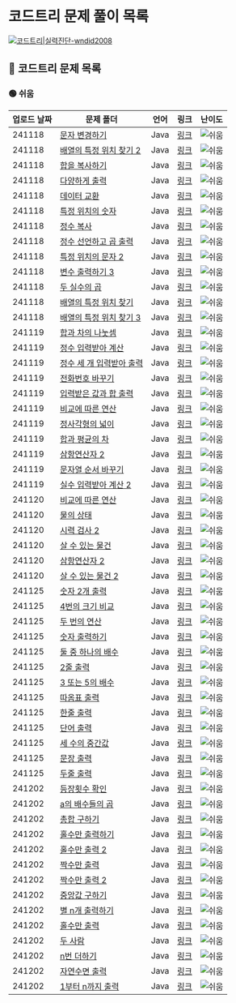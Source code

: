 #
# 코드트리 문제 풀이 목록
[![코드트리|실력진단-wndid2008](https://banner.codetree.ai/v1/banner/wndid2008)](https://www.codetree.ai/profiles/wndid2008)

## 🌳 코드트리 문제 목록
### 🟢 쉬움
| 업로드 날짜 | 문제 폴더 | 언어 | 링크 | 난이도 |
| ----------- | --------- | ---- | ----- | ------- |
| 241118 | [문자 변경하기](./241118/%EB%AC%B8%EC%9E%90%20%EB%B3%80%EA%B2%BD%ED%95%98%EA%B8%B0) | Java | [링크](./241118/%EB%AC%B8%EC%9E%90%20%EB%B3%80%EA%B2%BD%ED%95%98%EA%B8%B0) | ![쉬움](https://img.shields.io/badge/쉬움-%235cb85c.svg?for-the-badge) |
| 241118 | [배열의 특정 위치 찾기 2](./241118/%EB%B0%B0%EC%97%B4%EC%9D%98%20%ED%8A%B9%EC%A0%95%20%EC%9C%84%EC%B9%98%20%EC%B0%BE%EA%B8%B0%202) | Java | [링크](./241118/%EB%B0%B0%EC%97%B4%EC%9D%98%20%ED%8A%B9%EC%A0%95%20%EC%9C%84%EC%B9%98%20%EC%B0%BE%EA%B8%B0%202) | ![쉬움](https://img.shields.io/badge/쉬움-%235cb85c.svg?for-the-badge) |
| 241118 | [합을 복사하기](./241118/%ED%95%A9%EC%9D%84%20%EB%B3%B5%EC%82%AC%ED%95%98%EA%B8%B0) | Java | [링크](./241118/%ED%95%A9%EC%9D%84%20%EB%B3%B5%EC%82%AC%ED%95%98%EA%B8%B0) | ![쉬움](https://img.shields.io/badge/쉬움-%235cb85c.svg?for-the-badge) |
| 241118 | [다양하게 출력](./241118/%EB%8B%A4%EC%96%91%ED%95%98%EA%B2%8C%20%EC%B6%9C%EB%A0%A5) | Java | [링크](./241118/%EB%8B%A4%EC%96%91%ED%95%98%EA%B2%8C%20%EC%B6%9C%EB%A0%A5) | ![쉬움](https://img.shields.io/badge/쉬움-%235cb85c.svg?for-the-badge) |
| 241118 | [데이터 교환](./241118/%EB%8D%B0%EC%9D%B4%ED%84%B0%20%EA%B5%90%ED%99%98) | Java | [링크](./241118/%EB%8D%B0%EC%9D%B4%ED%84%B0%20%EA%B5%90%ED%99%98) | ![쉬움](https://img.shields.io/badge/쉬움-%235cb85c.svg?for-the-badge) |
| 241118 | [특정 위치의 숫자](./241118/%ED%8A%B9%EC%A0%95%20%EC%9C%84%EC%B9%98%EC%9D%98%20%EC%88%AB%EC%9E%90) | Java | [링크](./241118/%ED%8A%B9%EC%A0%95%20%EC%9C%84%EC%B9%98%EC%9D%98%20%EC%88%AB%EC%9E%90) | ![쉬움](https://img.shields.io/badge/쉬움-%235cb85c.svg?for-the-badge) |
| 241118 | [정수 복사](./241118/%EC%A0%95%EC%88%98%20%EB%B3%B5%EC%82%AC) | Java | [링크](./241118/%EC%A0%95%EC%88%98%20%EB%B3%B5%EC%82%AC) | ![쉬움](https://img.shields.io/badge/쉬움-%235cb85c.svg?for-the-badge) |
| 241118 | [정수 선언하고 곱 출력](./241118/%EC%A0%95%EC%88%98%20%EC%84%A0%EC%96%B8%ED%95%98%EA%B3%A0%20%EA%B3%B1%20%EC%B6%9C%EB%A0%A5) | Java | [링크](./241118/%EC%A0%95%EC%88%98%20%EC%84%A0%EC%96%B8%ED%95%98%EA%B3%A0%20%EA%B3%B1%20%EC%B6%9C%EB%A0%A5) | ![쉬움](https://img.shields.io/badge/쉬움-%235cb85c.svg?for-the-badge) |
| 241118 | [특정 위치의 문자 2](./241118/%ED%8A%B9%EC%A0%95%20%EC%9C%84%EC%B9%98%EC%9D%98%20%EB%AC%B8%EC%9E%90%202) | Java | [링크](./241118/%ED%8A%B9%EC%A0%95%20%EC%9C%84%EC%B9%98%EC%9D%98%20%EB%AC%B8%EC%9E%90%202) | ![쉬움](https://img.shields.io/badge/쉬움-%235cb85c.svg?for-the-badge) |
| 241118 | [변수 출력하기 3](./241118/%EB%B3%80%EC%88%98%20%EC%B6%9C%EB%A0%A5%ED%95%98%EA%B8%B0%203) | Java | [링크](./241118/%EB%B3%80%EC%88%98%20%EC%B6%9C%EB%A0%A5%ED%95%98%EA%B8%B0%203) | ![쉬움](https://img.shields.io/badge/쉬움-%235cb85c.svg?for-the-badge) |
| 241118 | [두 실수의 곱](./241118/%EB%91%90%20%EC%8B%A4%EC%88%98%EC%9D%98%20%EA%B3%B1) | Java | [링크](./241118/%EB%91%90%20%EC%8B%A4%EC%88%98%EC%9D%98%20%EA%B3%B1) | ![쉬움](https://img.shields.io/badge/쉬움-%235cb85c.svg?for-the-badge) |
| 241118 | [배열의 특정 위치 찾기](./241118/%EB%B0%B0%EC%97%B4%EC%9D%98%20%ED%8A%B9%EC%A0%95%20%EC%9C%84%EC%B9%98%20%EC%B0%BE%EA%B8%B0) | Java | [링크](./241118/%EB%B0%B0%EC%97%B4%EC%9D%98%20%ED%8A%B9%EC%A0%95%20%EC%9C%84%EC%B9%98%20%EC%B0%BE%EA%B8%B0) | ![쉬움](https://img.shields.io/badge/쉬움-%235cb85c.svg?for-the-badge) |
| 241118 | [배열의 특정 위치 찾기 3](./241118/%EB%B0%B0%EC%97%B4%EC%9D%98%20%ED%8A%B9%EC%A0%95%20%EC%9C%84%EC%B9%98%20%EC%B0%BE%EA%B8%B0%203) | Java | [링크](./241118/%EB%B0%B0%EC%97%B4%EC%9D%98%20%ED%8A%B9%EC%A0%95%20%EC%9C%84%EC%B9%98%20%EC%B0%BE%EA%B8%B0%203) | ![쉬움](https://img.shields.io/badge/쉬움-%235cb85c.svg?for-the-badge) |
| 241119 | [합과 차의 나눗셈](./241119/%ED%95%A9%EA%B3%BC%20%EC%B0%A8%EC%9D%98%20%EB%82%98%EB%88%97%EC%85%88) | Java | [링크](./241119/%ED%95%A9%EA%B3%BC%20%EC%B0%A8%EC%9D%98%20%EB%82%98%EB%88%97%EC%85%88) | ![쉬움](https://img.shields.io/badge/쉬움-%235cb85c.svg?for-the-badge) |
| 241119 | [정수 입력받아 계산](./241119/%EC%A0%95%EC%88%98%20%EC%9E%85%EB%A0%A5%EB%B0%9B%EC%95%84%20%EA%B3%84%EC%82%B0) | Java | [링크](./241119/%EC%A0%95%EC%88%98%20%EC%9E%85%EB%A0%A5%EB%B0%9B%EC%95%84%20%EA%B3%84%EC%82%B0) | ![쉬움](https://img.shields.io/badge/쉬움-%235cb85c.svg?for-the-badge) |
| 241119 | [정수 세 개 입력받아 출력](./241119/%EC%A0%95%EC%88%98%20%EC%84%B8%20%EA%B0%9C%20%EC%9E%85%EB%A0%A5%EB%B0%9B%EC%95%84%20%EC%B6%9C%EB%A0%A5) | Java | [링크](./241119/%EC%A0%95%EC%88%98%20%EC%84%B8%20%EA%B0%9C%20%EC%9E%85%EB%A0%A5%EB%B0%9B%EC%95%84%20%EC%B6%9C%EB%A0%A5) | ![쉬움](https://img.shields.io/badge/쉬움-%235cb85c.svg?for-the-badge) |
| 241119 | [전화번호 바꾸기](./241119/%EC%A0%84%ED%99%94%EB%B2%88%ED%98%B8%20%EB%B0%94%EA%BE%B8%EA%B8%B0) | Java | [링크](./241119/%EC%A0%84%ED%99%94%EB%B2%88%ED%98%B8%20%EB%B0%94%EA%BE%B8%EA%B8%B0) | ![쉬움](https://img.shields.io/badge/쉬움-%235cb85c.svg?for-the-badge) |
| 241119 | [입력받은 값과 합 출력](./241119/%EC%9E%85%EB%A0%A5%EB%B0%9B%EC%9D%80%20%EA%B0%92%EA%B3%BC%20%ED%95%A9%20%EC%B6%9C%EB%A0%A5) | Java | [링크](./241119/%EC%9E%85%EB%A0%A5%EB%B0%9B%EC%9D%80%20%EA%B0%92%EA%B3%BC%20%ED%95%A9%20%EC%B6%9C%EB%A0%A5) | ![쉬움](https://img.shields.io/badge/쉬움-%235cb85c.svg?for-the-badge) |
| 241119 | [비교에 따른 연산](./241119/%EB%B9%84%EA%B5%90%EC%97%90%20%EB%94%B0%EB%A5%B8%20%EC%97%B0%EC%82%B0) | Java | [링크](./241119/%EB%B9%84%EA%B5%90%EC%97%90%20%EB%94%B0%EB%A5%B8%20%EC%97%B0%EC%82%B0) | ![쉬움](https://img.shields.io/badge/쉬움-%235cb85c.svg?for-the-badge) |
| 241119 | [정사각형의 넓이](./241119/%EC%A0%95%EC%82%AC%EA%B0%81%ED%98%95%EC%9D%98%20%EB%84%93%EC%9D%B4) | Java | [링크](./241119/%EC%A0%95%EC%82%AC%EA%B0%81%ED%98%95%EC%9D%98%20%EB%84%93%EC%9D%B4) | ![쉬움](https://img.shields.io/badge/쉬움-%235cb85c.svg?for-the-badge) |
| 241119 | [합과 평균의 차](./241119/%ED%95%A9%EA%B3%BC%20%ED%8F%89%EA%B7%A0%EC%9D%98%20%EC%B0%A8) | Java | [링크](./241119/%ED%95%A9%EA%B3%BC%20%ED%8F%89%EA%B7%A0%EC%9D%98%20%EC%B0%A8) | ![쉬움](https://img.shields.io/badge/쉬움-%235cb85c.svg?for-the-badge) |
| 241119 | [삼항연산자 2](./241119/%EC%82%BC%ED%95%AD%EC%97%B0%EC%82%B0%EC%9E%90%202) | Java | [링크](./241119/%EC%82%BC%ED%95%AD%EC%97%B0%EC%82%B0%EC%9E%90%202) | ![쉬움](https://img.shields.io/badge/쉬움-%235cb85c.svg?for-the-badge) |
| 241119 | [문자열 순서 바꾸기](./241119/%EB%AC%B8%EC%9E%90%EC%97%B4%20%EC%88%9C%EC%84%9C%20%EB%B0%94%EA%BE%B8%EA%B8%B0) | Java | [링크](./241119/%EB%AC%B8%EC%9E%90%EC%97%B4%20%EC%88%9C%EC%84%9C%20%EB%B0%94%EA%BE%B8%EA%B8%B0) | ![쉬움](https://img.shields.io/badge/쉬움-%235cb85c.svg?for-the-badge) |
| 241119 | [실수 입력받아 계산 2](./241119/%EC%8B%A4%EC%88%98%20%EC%9E%85%EB%A0%A5%EB%B0%9B%EC%95%84%20%EA%B3%84%EC%82%B0%202) | Java | [링크](./241119/%EC%8B%A4%EC%88%98%20%EC%9E%85%EB%A0%A5%EB%B0%9B%EC%95%84%20%EA%B3%84%EC%82%B0%202) | ![쉬움](https://img.shields.io/badge/쉬움-%235cb85c.svg?for-the-badge) |
| 241120 | [비교에 따른 연산](./241120/%EB%B9%84%EA%B5%90%EC%97%90%20%EB%94%B0%EB%A5%B8%20%EC%97%B0%EC%82%B0) | Java | [링크](./241120/%EB%B9%84%EA%B5%90%EC%97%90%20%EB%94%B0%EB%A5%B8%20%EC%97%B0%EC%82%B0) | ![쉬움](https://img.shields.io/badge/쉬움-%235cb85c.svg?for-the-badge) |
| 241120 | [물의 상태](./241120/%EB%AC%BC%EC%9D%98%20%EC%83%81%ED%83%9C) | Java | [링크](./241120/%EB%AC%BC%EC%9D%98%20%EC%83%81%ED%83%9C) | ![쉬움](https://img.shields.io/badge/쉬움-%235cb85c.svg?for-the-badge) |
| 241120 | [시력 검사 2](./241120/%EC%8B%9C%EB%A0%A5%20%EA%B2%80%EC%82%AC%202) | Java | [링크](./241120/%EC%8B%9C%EB%A0%A5%20%EA%B2%80%EC%82%AC%202) | ![쉬움](https://img.shields.io/badge/쉬움-%235cb85c.svg?for-the-badge) |
| 241120 | [살 수 있는 물건](./241120/%EC%82%B4%20%EC%88%98%20%EC%9E%88%EB%8A%94%20%EB%AC%BC%EA%B1%B4) | Java | [링크](./241120/%EC%82%B4%20%EC%88%98%20%EC%9E%88%EB%8A%94%20%EB%AC%BC%EA%B1%B4) | ![쉬움](https://img.shields.io/badge/쉬움-%235cb85c.svg?for-the-badge) |
| 241120 | [삼항연산자 2](./241120/%EC%82%BC%ED%95%AD%EC%97%B0%EC%82%B0%EC%9E%90%202) | Java | [링크](./241120/%EC%82%BC%ED%95%AD%EC%97%B0%EC%82%B0%EC%9E%90%202) | ![쉬움](https://img.shields.io/badge/쉬움-%235cb85c.svg?for-the-badge) |
| 241120 | [살 수 있는 물건 2](./241120/%EC%82%B4%20%EC%88%98%20%EC%9E%88%EB%8A%94%20%EB%AC%BC%EA%B1%B4%202) | Java | [링크](./241120/%EC%82%B4%20%EC%88%98%20%EC%9E%88%EB%8A%94%20%EB%AC%BC%EA%B1%B4%202) | ![쉬움](https://img.shields.io/badge/쉬움-%235cb85c.svg?for-the-badge) |
| 241125 | [숫자 2개 출력](./241125/%EC%88%AB%EC%9E%90%202%EA%B0%9C%20%EC%B6%9C%EB%A0%A5) | Java | [링크](./241125/%EC%88%AB%EC%9E%90%202%EA%B0%9C%20%EC%B6%9C%EB%A0%A5) | ![쉬움](https://img.shields.io/badge/쉬움-%235cb85c.svg?for-the-badge) |
| 241125 | [4번의 크기 비교](./241125/4%EB%B2%88%EC%9D%98%20%ED%81%AC%EA%B8%B0%20%EB%B9%84%EA%B5%90) | Java | [링크](./241125/4%EB%B2%88%EC%9D%98%20%ED%81%AC%EA%B8%B0%20%EB%B9%84%EA%B5%90) | ![쉬움](https://img.shields.io/badge/쉬움-%235cb85c.svg?for-the-badge) |
| 241125 | [두 번의 연산](./241125/%EB%91%90%20%EB%B2%88%EC%9D%98%20%EC%97%B0%EC%82%B0) | Java | [링크](./241125/%EB%91%90%20%EB%B2%88%EC%9D%98%20%EC%97%B0%EC%82%B0) | ![쉬움](https://img.shields.io/badge/쉬움-%235cb85c.svg?for-the-badge) |
| 241125 | [숫자 출력하기](./241125/%EC%88%AB%EC%9E%90%20%EC%B6%9C%EB%A0%A5%ED%95%98%EA%B8%B0) | Java | [링크](./241125/%EC%88%AB%EC%9E%90%20%EC%B6%9C%EB%A0%A5%ED%95%98%EA%B8%B0) | ![쉬움](https://img.shields.io/badge/쉬움-%235cb85c.svg?for-the-badge) |
| 241125 | [둘 중 하나의 배수](./241125/%EB%91%98%20%EC%A4%91%20%ED%95%98%EB%82%98%EC%9D%98%20%EB%B0%B0%EC%88%98) | Java | [링크](./241125/%EB%91%98%20%EC%A4%91%20%ED%95%98%EB%82%98%EC%9D%98%20%EB%B0%B0%EC%88%98) | ![쉬움](https://img.shields.io/badge/쉬움-%235cb85c.svg?for-the-badge) |
| 241125 | [2줄 출력](./241125/2%EC%A4%84%20%EC%B6%9C%EB%A0%A5) | Java | [링크](./241125/2%EC%A4%84%20%EC%B6%9C%EB%A0%A5) | ![쉬움](https://img.shields.io/badge/쉬움-%235cb85c.svg?for-the-badge) |
| 241125 | [3 또는 5의 배수](./241125/3%20%EB%98%90%EB%8A%94%205%EC%9D%98%20%EB%B0%B0%EC%88%98) | Java | [링크](./241125/3%20%EB%98%90%EB%8A%94%205%EC%9D%98%20%EB%B0%B0%EC%88%98) | ![쉬움](https://img.shields.io/badge/쉬움-%235cb85c.svg?for-the-badge) |
| 241125 | [따옴표 출력](./241125/%EB%94%B0%EC%98%B4%ED%91%9C%20%EC%B6%9C%EB%A0%A5) | Java | [링크](./241125/%EB%94%B0%EC%98%B4%ED%91%9C%20%EC%B6%9C%EB%A0%A5) | ![쉬움](https://img.shields.io/badge/쉬움-%235cb85c.svg?for-the-badge) |
| 241125 | [한줄 출력](./241125/%ED%95%9C%EC%A4%84%20%EC%B6%9C%EB%A0%A5) | Java | [링크](./241125/%ED%95%9C%EC%A4%84%20%EC%B6%9C%EB%A0%A5) | ![쉬움](https://img.shields.io/badge/쉬움-%235cb85c.svg?for-the-badge) |
| 241125 | [단어 출력](./241125/%EB%8B%A8%EC%96%B4%20%EC%B6%9C%EB%A0%A5) | Java | [링크](./241125/%EB%8B%A8%EC%96%B4%20%EC%B6%9C%EB%A0%A5) | ![쉬움](https://img.shields.io/badge/쉬움-%235cb85c.svg?for-the-badge) |
| 241125 | [세 수의 중간값](./241125/%EC%84%B8%20%EC%88%98%EC%9D%98%20%EC%A4%91%EA%B0%84%EA%B0%92) | Java | [링크](./241125/%EC%84%B8%20%EC%88%98%EC%9D%98%20%EC%A4%91%EA%B0%84%EA%B0%92) | ![쉬움](https://img.shields.io/badge/쉬움-%235cb85c.svg?for-the-badge) |
| 241125 | [문장 출력](./241125/%EB%AC%B8%EC%9E%A5%20%EC%B6%9C%EB%A0%A5) | Java | [링크](./241125/%EB%AC%B8%EC%9E%A5%20%EC%B6%9C%EB%A0%A5) | ![쉬움](https://img.shields.io/badge/쉬움-%235cb85c.svg?for-the-badge) |
| 241125 | [두줄 출력](./241125/%EB%91%90%EC%A4%84%20%EC%B6%9C%EB%A0%A5) | Java | [링크](./241125/%EB%91%90%EC%A4%84%20%EC%B6%9C%EB%A0%A5) | ![쉬움](https://img.shields.io/badge/쉬움-%235cb85c.svg?for-the-badge) |
| 241202 | [등장횟수 확인](./241202/%EB%93%B1%EC%9E%A5%ED%9A%9F%EC%88%98%20%ED%99%95%EC%9D%B8) | Java | [링크](./241202/%EB%93%B1%EC%9E%A5%ED%9A%9F%EC%88%98%20%ED%99%95%EC%9D%B8) | ![쉬움](https://img.shields.io/badge/쉬움-%235cb85c.svg?for-the-badge) |
| 241202 | [a의 배수들의 곱](./241202/a%EC%9D%98%20%EB%B0%B0%EC%88%98%EB%93%A4%EC%9D%98%20%EA%B3%B1) | Java | [링크](./241202/a%EC%9D%98%20%EB%B0%B0%EC%88%98%EB%93%A4%EC%9D%98%20%EA%B3%B1) | ![쉬움](https://img.shields.io/badge/쉬움-%235cb85c.svg?for-the-badge) |
| 241202 | [총합 구하기](./241202/%EC%B4%9D%ED%95%A9%20%EA%B5%AC%ED%95%98%EA%B8%B0) | Java | [링크](./241202/%EC%B4%9D%ED%95%A9%20%EA%B5%AC%ED%95%98%EA%B8%B0) | ![쉬움](https://img.shields.io/badge/쉬움-%235cb85c.svg?for-the-badge) |
| 241202 | [홀수만 출력하기](./241202/%ED%99%80%EC%88%98%EB%A7%8C%20%EC%B6%9C%EB%A0%A5%ED%95%98%EA%B8%B0) | Java | [링크](./241202/%ED%99%80%EC%88%98%EB%A7%8C%20%EC%B6%9C%EB%A0%A5%ED%95%98%EA%B8%B0) | ![쉬움](https://img.shields.io/badge/쉬움-%235cb85c.svg?for-the-badge) |
| 241202 | [홀수만 출력 2](./241202/%ED%99%80%EC%88%98%EB%A7%8C%20%EC%B6%9C%EB%A0%A5%202) | Java | [링크](./241202/%ED%99%80%EC%88%98%EB%A7%8C%20%EC%B6%9C%EB%A0%A5%202) | ![쉬움](https://img.shields.io/badge/쉬움-%235cb85c.svg?for-the-badge) |
| 241202 | [짝수만 출력](./241202/%EC%A7%9D%EC%88%98%EB%A7%8C%20%EC%B6%9C%EB%A0%A5) | Java | [링크](./241202/%EC%A7%9D%EC%88%98%EB%A7%8C%20%EC%B6%9C%EB%A0%A5) | ![쉬움](https://img.shields.io/badge/쉬움-%235cb85c.svg?for-the-badge) |
| 241202 | [짝수만 출력 2](./241202/%EC%A7%9D%EC%88%98%EB%A7%8C%20%EC%B6%9C%EB%A0%A5%202) | Java | [링크](./241202/%EC%A7%9D%EC%88%98%EB%A7%8C%20%EC%B6%9C%EB%A0%A5%202) | ![쉬움](https://img.shields.io/badge/쉬움-%235cb85c.svg?for-the-badge) |
| 241202 | [중앙값 구하기](./241202/%EC%A4%91%EC%95%99%EA%B0%92%20%EA%B5%AC%ED%95%98%EA%B8%B0) | Java | [링크](./241202/%EC%A4%91%EC%95%99%EA%B0%92%20%EA%B5%AC%ED%95%98%EA%B8%B0) | ![쉬움](https://img.shields.io/badge/쉬움-%235cb85c.svg?for-the-badge) |
| 241202 | [별 n개 출력하기](./241202/%EB%B3%84%20n%EA%B0%9C%20%EC%B6%9C%EB%A0%A5%ED%95%98%EA%B8%B0) | Java | [링크](./241202/%EB%B3%84%20n%EA%B0%9C%20%EC%B6%9C%EB%A0%A5%ED%95%98%EA%B8%B0) | ![쉬움](https://img.shields.io/badge/쉬움-%235cb85c.svg?for-the-badge) |
| 241202 | [홀수만 출력](./241202/%ED%99%80%EC%88%98%EB%A7%8C%20%EC%B6%9C%EB%A0%A5) | Java | [링크](./241202/%ED%99%80%EC%88%98%EB%A7%8C%20%EC%B6%9C%EB%A0%A5) | ![쉬움](https://img.shields.io/badge/쉬움-%235cb85c.svg?for-the-badge) |
| 241202 | [두 사람](./241202/%EB%91%90%20%EC%82%AC%EB%9E%8C) | Java | [링크](./241202/%EB%91%90%20%EC%82%AC%EB%9E%8C) | ![쉬움](https://img.shields.io/badge/쉬움-%235cb85c.svg?for-the-badge) |
| 241202 | [n번 더하기](./241202/n%EB%B2%88%20%EB%8D%94%ED%95%98%EA%B8%B0) | Java | [링크](./241202/n%EB%B2%88%20%EB%8D%94%ED%95%98%EA%B8%B0) | ![쉬움](https://img.shields.io/badge/쉬움-%235cb85c.svg?for-the-badge) |
| 241202 | [자연수면 출력](./241202/%EC%9E%90%EC%97%B0%EC%88%98%EB%A9%B4%20%EC%B6%9C%EB%A0%A5) | Java | [링크](./241202/%EC%9E%90%EC%97%B0%EC%88%98%EB%A9%B4%20%EC%B6%9C%EB%A0%A5) | ![쉬움](https://img.shields.io/badge/쉬움-%235cb85c.svg?for-the-badge) |
| 241202 | [1부터 n까지 출력](./241202/1%EB%B6%80%ED%84%B0%20n%EA%B9%8C%EC%A7%80%20%EC%B6%9C%EB%A0%A5) | Java | [링크](./241202/1%EB%B6%80%ED%84%B0%20n%EA%B9%8C%EC%A7%80%20%EC%B6%9C%EB%A0%A5) | ![쉬움](https://img.shields.io/badge/쉬움-%235cb85c.svg?for-the-badge) |
